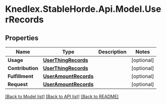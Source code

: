 # Knedlex.StableHorde.Api.Model.UserRecords

## Properties

Name | Type | Description | Notes
------------ | ------------- | ------------- | -------------
**Usage** | [**UserThingRecords**](UserThingRecords.md) |  | [optional] 
**Contribution** | [**UserThingRecords**](UserThingRecords.md) |  | [optional] 
**Fulfillment** | [**UserAmountRecords**](UserAmountRecords.md) |  | [optional] 
**Request** | [**UserAmountRecords**](UserAmountRecords.md) |  | [optional] 

[[Back to Model list]](../README.md#documentation-for-models) [[Back to API list]](../README.md#documentation-for-api-endpoints) [[Back to README]](../README.md)

